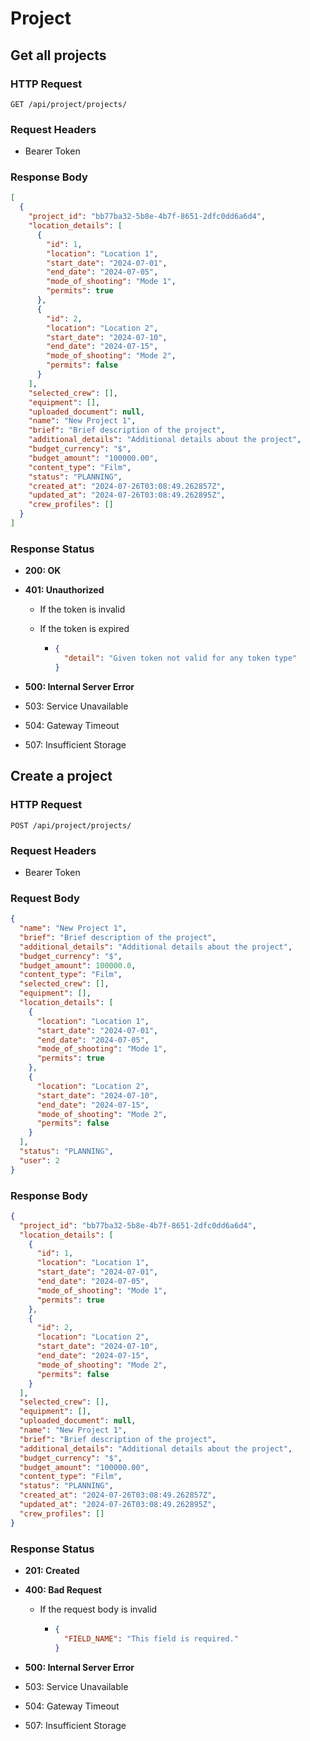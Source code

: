 # Project

## Get all projects

### HTTP Request

```http
GET /api/project/projects/
```

### Request Headers

- Bearer Token

### Response Body

```json
[
  {
    "project_id": "bb77ba32-5b8e-4b7f-8651-2dfc0dd6a6d4",
    "location_details": [
      {
        "id": 1,
        "location": "Location 1",
        "start_date": "2024-07-01",
        "end_date": "2024-07-05",
        "mode_of_shooting": "Mode 1",
        "permits": true
      },
      {
        "id": 2,
        "location": "Location 2",
        "start_date": "2024-07-10",
        "end_date": "2024-07-15",
        "mode_of_shooting": "Mode 2",
        "permits": false
      }
    ],
    "selected_crew": [],
    "equipment": [],
    "uploaded_document": null,
    "name": "New Project 1",
    "brief": "Brief description of the project",
    "additional_details": "Additional details about the project",
    "budget_currency": "$",
    "budget_amount": "100000.00",
    "content_type": "Film",
    "status": "PLANNING",
    "created_at": "2024-07-26T03:08:49.262857Z",
    "updated_at": "2024-07-26T03:08:49.262895Z",
    "crew_profiles": []
  }
]
```

### Response Status

- **200: OK**
- **401: Unauthorized**

  - If the token is invalid
  - If the token is expired

    - ```json
      {
        "detail": "Given token not valid for any token type"
      }
      ```

- **500: Internal Server Error**
- 503: Service Unavailable
- 504: Gateway Timeout
- 507: Insufficient Storage

## Create a project

### HTTP Request

```http
POST /api/project/projects/
```

### Request Headers

- Bearer Token

### Request Body

```json
{
  "name": "New Project 1",
  "brief": "Brief description of the project",
  "additional_details": "Additional details about the project",
  "budget_currency": "$",
  "budget_amount": 100000.0,
  "content_type": "Film",
  "selected_crew": [],
  "equipment": [],
  "location_details": [
    {
      "location": "Location 1",
      "start_date": "2024-07-01",
      "end_date": "2024-07-05",
      "mode_of_shooting": "Mode 1",
      "permits": true
    },
    {
      "location": "Location 2",
      "start_date": "2024-07-10",
      "end_date": "2024-07-15",
      "mode_of_shooting": "Mode 2",
      "permits": false
    }
  ],
  "status": "PLANNING",
  "user": 2
}
```

### Response Body

```json
{
  "project_id": "bb77ba32-5b8e-4b7f-8651-2dfc0dd6a6d4",
  "location_details": [
    {
      "id": 1,
      "location": "Location 1",
      "start_date": "2024-07-01",
      "end_date": "2024-07-05",
      "mode_of_shooting": "Mode 1",
      "permits": true
    },
    {
      "id": 2,
      "location": "Location 2",
      "start_date": "2024-07-10",
      "end_date": "2024-07-15",
      "mode_of_shooting": "Mode 2",
      "permits": false
    }
  ],
  "selected_crew": [],
  "equipment": [],
  "uploaded_document": null,
  "name": "New Project 1",
  "brief": "Brief description of the project",
  "additional_details": "Additional details about the project",
  "budget_currency": "$",
  "budget_amount": "100000.00",
  "content_type": "Film",
  "status": "PLANNING",
  "created_at": "2024-07-26T03:08:49.262857Z",
  "updated_at": "2024-07-26T03:08:49.262895Z",
  "crew_profiles": []
}
```

### Response Status

- **201: Created**
- **400: Bad Request**

  - If the request body is invalid

    - ```json
      {
        "FIELD_NAME": "This field is required."
      }
      ```

- **500: Internal Server Error**
- 503: Service Unavailable
- 504: Gateway Timeout
- 507: Insufficient Storage
